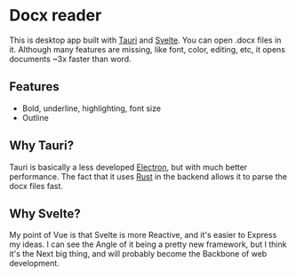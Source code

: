 # Docx reader

This is desktop app built with [Tauri](https://tauri.studio) and [Svelte](https://svelte.dev). You can open .docx files in it. Although many features are missing, like font, color, editing, etc, it opens documents ~3x faster than word.

## Features

- Bold, underline, highlighting, font size
- Outline

## Why Tauri?

Tauri is basically a less developed [Electron](https://www.electronjs.org/), but with much better performance. The fact that it uses [Rust](https://www.rust-lang.org/) in the backend allows it to parse the docx files fast.

## Why Svelte?

My point of Vue is that Svelte is more Reactive, and it's easier to Express my ideas. I can see the Angle of it being a pretty new framework, but I think it's the Next big thing, and will probably become the Backbone of web development.
